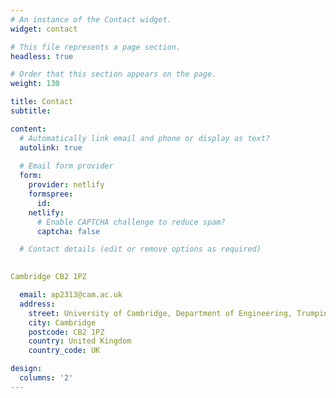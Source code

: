 ```yaml
---
# An instance of the Contact widget.
widget: contact

# This file represents a page section.
headless: true

# Order that this section appears on the page.
weight: 130

title: Contact
subtitle:

content:
  # Automatically link email and phone or display as text?
  autolink: true
  
  # Email form provider
  form:
    provider: netlify
    formspree:
      id:
    netlify:
      # Enable CAPTCHA challenge to reduce spam?
      captcha: false

  # Contact details (edit or remove options as required)
  

Cambridge CB2 1PZ

  email: ap2313@cam.ac.uk
  address:
    street: University of Cambridge, Department of Engineering, Trumpington Street
    city: Cambridge
    postcode: CB2 1PZ
    country: United Kingdom
    country_code: UK

design:
  columns: '2'
---
```

